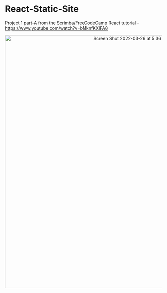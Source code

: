 # React-Static-Site
Project 1 part-A from the Scrimba/FreeCodeCamp React tutorial - https://www.youtube.com/watch?v=bMknfKXIFA8

<p align="center">
<img width="816" alt="Screen Shot 2022-03-26 at 5 36 49 pm" src="https://user-images.githubusercontent.com/96323853/160228030-8de3786f-6566-48f2-9630-c537d3248f08.png">
</p>
